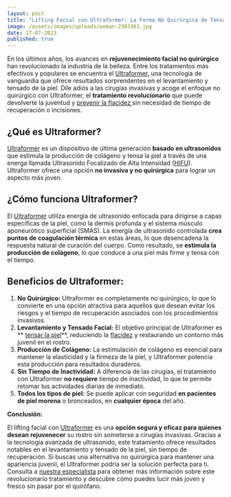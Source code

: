```yaml
---
layout: post
title: "Lifting Facial con Ultraformer: La Forma No Quirúrgica de Tensar tu Piel"
image: /assets/images/uploads/woman-2303361.jpg
date: 17-07-2023
published: true
---
```

En los últimos años, los avances en **rejuvenecimiento facial no quirúrgico** han revolucionado la industria de la belleza. Entre los tratamientos más efectivos y populares se encuentra el [Ultraformer](https://www.dermabile.es/tratamientos/lifting-facial/), una tecnología de vanguardia que ofrece resultados sorprendentes en el levantamiento y tensado de la piel. Dile adiós a las cirugías invasivas y acoge el enfoque no quirúrgico con Ultraformer, el **tratamiento revolucionario** que puede devolverte la juventud y [prevenir la flacidez ](https://www.dermabile.es/blog/como-prevenir-la-flacidez-de-piel)sin necesidad de tiempo de recuperación o incisiones.

## ¿Qué es Ultraformer?

[Ultraformer](https://www.dermabile.es/tratamientos/lifting-facial/) es un dispositivo de última generación **basado en ultrasonidos** que estimula la producción de colágeno y tensa la piel a través de una energa llamada Ultrasonido Focalizado de Alta Intensidad ([HIFU](https://www.dermabile.es/blog/ultherapy-que-es-como-funciona-vs-otros)).  Ultraformer ofrece una opción **no invasiva y no quirúrgica** para lograr un aspecto más joven.

## ¿Cómo funciona Ultraformer?

El [Ultraformer](https://www.dermabile.es/tratamientos/lifting-facial/) utiliza energía de ultrasonido enfocada para dirigirse a capas específicas de la piel, como la dermis profunda y el sistema músculo aponeurótico superficial (SMAS). La energía de ultrasonido controlada **crea puntos de coagulación térmica** en estas áreas, lo que desencadena la respuesta natural de curación del cuerpo. Como resultado, se **estimula la producción de colágeno**, lo que conduce a una piel más firme y tensa con el tiempo.

## Beneficios de Ultraformer:

1. **No Quirúrgico:** Ultraformer es completamente no quirúrgico, lo que lo convierte en una opción atractiva para aquellos que desean evitar los riesgos y el tiempo de recuperación asociados con los procedimientos invasivos.
2. **Levantamiento y Tensado Facial:** El objetivo principal de Ultraformer es ** [tensar la piel](https://www.dermabile.es/blog/lifting-sin-cirugia)**, reduciendo la [flacidez](https://www.dermabile.es/blog/por-que-tengo-flacidez) y restaurando un contorno más juvenil en el rostro.
3. **Producción de Colágeno:** La estimulación de colágeno es esencial para mantener la elasticidad y la firmeza de la piel, y Ultraformer potencia esta producción para resultados duraderos.
4. **Sin Tiempo de Inactividad:** A diferencia de las cirugías, el tratamiento con Ultraformer **no requiere** tiempo de inactividad, lo que te permite retomar tus actividades diarias de inmediato. 
5. **Todos los tipos de piel:** Se puede aplicar con seguridad **en pacientes de piel morena** o bronceados, en **cualquier época** del año.

**Conclusión:**

El lifting facial con [Ultraformer](https://www.dermabile.es/tratamientos/lifting-facial/) es una **opción segura y eficaz para quienes desean rejuvenecer** su rostro sin someterse a cirugías invasivas. Gracias a la tecnología avanzada de ultrasonido, este tratamiento ofrece resultados notables en el levantamiento y tensado de la piel, sin tiempo de recuperación. Si buscas una alternativa no quirúrgica para mantener una apariencia juvenil, el Ultraformer podría ser la solución perfecta para ti. Consulta a [nuestra especialista](https://www.dermabile.es/vanessa-martins)  para obtener más información sobre este revolucionario tratamiento y descubre cómo puedes lucir más joven y fresco sin pasar por el quirófano.